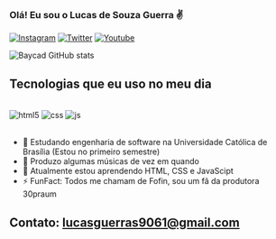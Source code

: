 ### Olá! Eu sou o Lucas de Souza Guerra ✌️

[![Instagram](https://img.shields.io/badge/Instagram-E4405F?style=for-the-badge&logo=instagram&logoColor=white)](https://www.instagram.com/_lucas_guerra__/)
[![Twitter](https://img.shields.io/badge/Twitter-1DA1F2?style=for-the-badge&logo=twitter&logoColor=white)](https://twitter.com/_lucas_guerra)
[![Youtube](https://img.shields.io/badge/YouTube-FF0000?style=for-the-badge&logo=youtube&logoColor=white)](https://www.youtube.com/@lurranonthetrack)

![Baycad GitHub stats](https://github-readme-stats.vercel.app/api?username=Baycad&show_icons=true&theme=tokyonight)

## Tecnologias que eu uso no meu dia

<div style="display: inline_block"><br/>
 <img alingn="center" alt="html5" src="https://img.shields.io/badge/HTML5-E34F26?style=for-the-badge&logo=html5&logoColor=white">
 <img alingn="center" alt="css" src="https://img.shields.io/badge/CSS3-1572B6?style=for-the-badge&logo=css3&logoColor=white">
 <img alingn="center" alt="js" src="https://img.shields.io/badge/JavaScript-F7DF1E?style=for-the-badge&logo=javascript&logoColor=black">
</div><br/>

  - 🏫 Estudando engenharia de software na Universidade Católica de Brasília (Estou no primeiro semestre)<br/>
  - 🎹 Produzo algumas músicas de vez em quando<br/>
  - 🧐 Atualmente estou aprendendo HTML, CSS e JavaScipt<br/>
  - ⚡ FunFact: Todos me chamam de Fofin, sou um fã da produtora 30praum<br/>





## Contato: lucasguerras9061@gmail.com<br/>
